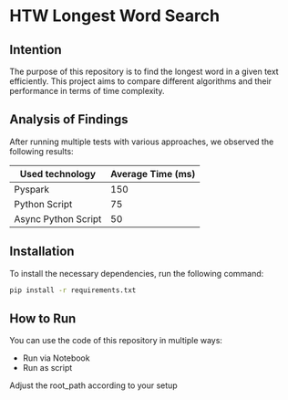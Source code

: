 # HTW Longest Word Search

## Intention

The purpose of this repository is to find the longest word in a given text efficiently. This project aims to compare different algorithms and their performance in terms of time complexity.

## Analysis of Findings

After running multiple tests with various approaches, we observed the following results:

| Used technology | Average Time (ms) |
|---|---|
| Pyspark | 150 |
| Python Script | 75 |
| Async Python Script | 50 |

## Installation

To install the necessary dependencies, run the following command:

```bash
pip install -r requirements.txt
```

## How to Run

You can use the code of this repository in multiple ways:

- Run via Notebook
- Run as script

Adjust the root_path according to your setup